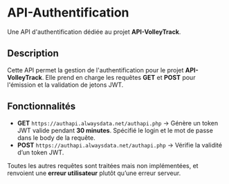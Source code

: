# API-Authentification

Une API d'authentification dédiée au projet **API-VolleyTrack**.

## Description

Cette API permet la gestion de l'authentification pour le projet **API-VolleyTrack**. Elle prend en charge les requêtes **GET** et **POST** pour l'émission et la validation de jetons JWT.

## Fonctionnalités

- **GET** `https://authapi.alwaysdata.net/authapi.php` → Génère un token JWT valide pendant **30 minutes**. Spécifié le login et le mot de passe dans le body de la requête.
- **POST** `https://authapi.alwaysdata.net/authapi.php` → Vérifie la validité d’un token JWT.

Toutes les autres requêtes sont traitées mais non implémentées, et renvoient une **erreur utilisateur** plutôt qu’une erreur serveur.
